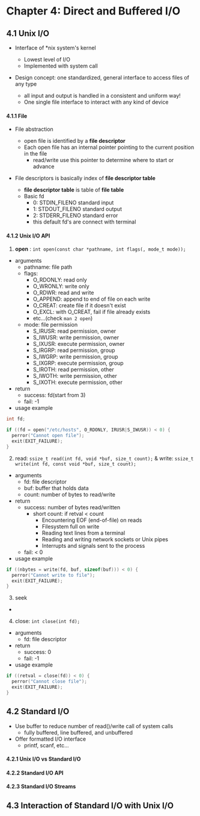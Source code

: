 # Chapter 4: Direct and Buffered I/O

## 4.1 Unix I/O
- Interface of *nix system's kernel
  - Lowest level of I/O
  - Implemented with system call

- Design concept: one standardized, general interface to access files of any type
  - all input and output is handled in a consistent and uniform way!
  - One single file interface to interact with any kind of device

#### 4.1.1 File
- File abstraction
  - open file is identified by a **file descriptor**
  - Each open file has an internal pointer pointing to the current position in the file
    - read/write use this pointer to determine where to start or advance

- File descriptors is basically index of **file descriptor table**
  - **file descriptor table** is table of **file table**
  - Basic fd
    - 0: STDIN_FILENO   standard input
    - 1: STDOUT_FILENO  standard output
    - 2: STDERR_FILENO  standard error
    - this default fd's are connect with terminal

#### 4.1.2 Unix I/O API
1. **open** : `int open(const char *pathname, int flags(, mode_t mode));`
  - arguments
    - pathname: file path
    - flags: 
      - O_RDONLY: read only
      - O_WRONLY: write only
      - O_RDWR: read and write
      - O_APPEND: append to end of file on each write
      - O_CREAT: create file if it doesn't exist
      - O_EXCL: with O_CREAT, fail if file already exists
      - etc...(check `man 2 open`)
    - mode: file permission
      - S_IRUSR: read permission, owner
      - S_IWUSR: write permission, owner
      - S_IXUSR: execute permission, owner
      - S_IRGRP: read permission, group
      - S_IWGRP: write permission, group
      - S_IXGRP: execute permission, group
      - S_IROTH: read permission, other
      - S_IWOTH: write permission, other
      - S_IXOTH: execute permission, other
  - return
    - success: fd(start from 3)
    - fail: -1
  - usage example
  ```c
  int fd;

  if ((fd = open("/etc/hosts", O_RDONLY, IRUSR|S_IWUSR)) < 0) {
    perror("Cannot open file");
    exit(EXIT_FAILURE);
  }
  ```
2. read: `ssize_t read(int fd, void *buf, size_t count);` & write: `ssize_t write(int fd, const void *buf, size_t count);`
  - arguments
    - fd: file descriptor
    - buf: buffer that holds data
    - count: number of bytes to read/write
  - return
    - success: number of bytes read/written
      - short count: if retval < count
        - Encountering EOF (end-of-file) on reads
        - Filesystem full on write
        - Reading text lines from a terminal
        - Reading and writing network sockets or Unix pipes
        - Interrupts and signals sent to the process
    - fail: < 0
  - usage example
  ```c
  if ((nbytes = write(fd, buf, sizeof(buf))) < 0) {
    perror("Cannot write to file");
    exit(EXIT_FAILURE);
  }

  ```
3. seek
  - 
4. close: `int close(int fd);`
  - arguments
    - fd: file descriptor
  - return
    - success: 0
    - fail: -1
  - usage example
  ```c
  if ((retval = close(fd)) < 0) {
    perror("Cannot close file");
    exit(EXIT_FAILURE);
  }
  ```
## 4.2 Standard I/O
- Use buffer to reduce number of read()/write call of system calls
  - fully buffered, line buffered, and unbuffered
- Offer formatted I/O interface
  - printf, scanf, etc...

#### 4.2.1 Unix I/O vs Standard I/O

#### 4.2.2 Standard I/O API

#### 4.2.3 Standard I/O Streams

## 4.3 Interaction of Standard I/O with Unix I/O